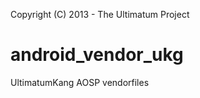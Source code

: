 Copyright (C) 2013 - The Ultimatum Project

android_vendor_ukg
==================

UltimatumKang AOSP vendorfiles
